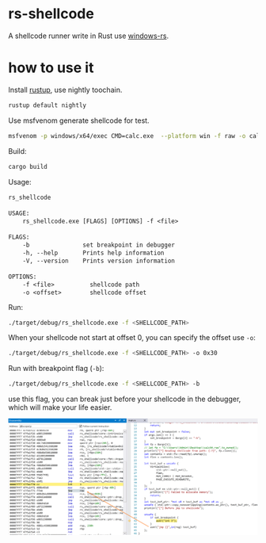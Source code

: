 # rs-shellcode

A shellcode runner write in Rust use [windows-rs](https://github.com/microsoft/windows-rs).


# how to use it

Install [rustup](https://rustup.rs/), use nightly toochain.

```sh
rustup default nightly
```

Use msfvenom generate shellcode for test.

```sh
msfvenom -p windows/x64/exec CMD=calc.exe  --platform win -f raw -o calc64.raw
```

Build:

```sh
cargo build
```

Usage:
```
rs_shellcode 

USAGE:
    rs_shellcode.exe [FLAGS] [OPTIONS] -f <file>

FLAGS:
    -b               set breakpoint in debugger
    -h, --help       Prints help information
    -V, --version    Prints version information

OPTIONS:
    -f <file>          shellcode path
    -o <offset>        shellcode offset
```

Run:

```sh
./target/debug/rs_shellcode.exe -f <SHELLCODE_PATH>
```

When your shellcode not start at offset 0, you can specify the offset use `-o`:

```sh
./target/debug/rs_shellcode.exe -f <SHELLCODE_PATH> -o 0x30
```


Run with breakpoint flag (`-b`):

```sh
./target/debug/rs_shellcode.exe -f <SHELLCODE_PATH> -b
```

use this flag, you can break just before your shellcode in the debugger, which will make your life easier.

![breakpoint in windbg](./breakpoint.png)